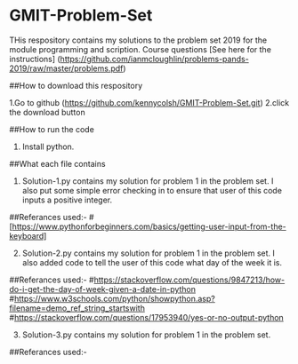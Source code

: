 # GMIT-Problem-Set
THis respository contains my solutions to the problem set 2019 for the module programming and scription.
Course questions
[See here for the instructions] (https://github.com/ianmcloughlin/problems-pands-2019/raw/master/problems.pdf)

##How to download this respository

1.Go to github (https://github.com/kennycolsh/GMIT-Problem-Set.git)
2.click the download button


##How to run the code

1. Install python.


##What each file contains
1. Solution-1.py contains my solution for problem 1 in the problem set.
  I also put some simple error checking in to ensure that user of this code inputs a positive integer.

##Referances used:-
#[https://www.pythonforbeginners.com/basics/getting-user-input-from-the-keyboard]

2. Solution-2.py contains my solution for problem 1 in the problem set.
  I also added code to tell the user of this code what day of the week it is.

##Referances used:-
#https://stackoverflow.com/questions/9847213/how-do-i-get-the-day-of-week-given-a-date-in-python
#https://www.w3schools.com/python/showpython.asp?filename=demo_ref_string_startswith
#https://stackoverflow.com/questions/17953940/yes-or-no-output-python

3. Solution-3.py contains my solution for problem 1 in the problem set.
 

##Referances used:-
